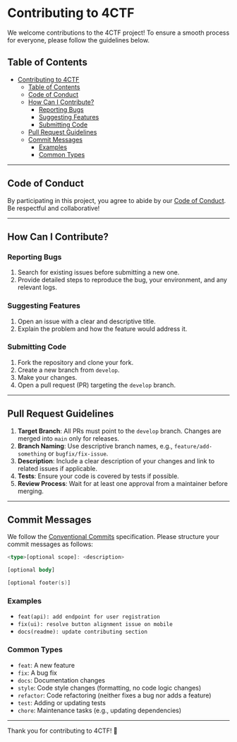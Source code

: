 # Contributing to 4CTF

We welcome contributions to the 4CTF project! To ensure a smooth process for everyone, please follow the guidelines below.

## Table of Contents

- [Contributing to 4CTF](#contributing-to-4ctf)
  - [Table of Contents](#table-of-contents)
  - [Code of Conduct](#code-of-conduct)
  - [How Can I Contribute?](#how-can-i-contribute)
    - [Reporting Bugs](#reporting-bugs)
    - [Suggesting Features](#suggesting-features)
    - [Submitting Code](#submitting-code)
  - [Pull Request Guidelines](#pull-request-guidelines)
  - [Commit Messages](#commit-messages)
    - [Examples](#examples)
    - [Common Types](#common-types)

---

## Code of Conduct

By participating in this project, you agree to abide by our [Code of Conduct](CODE_OF_CONDUCT.md). Be respectful and collaborative!

---

## How Can I Contribute?

### Reporting Bugs

1. Search for existing issues before submitting a new one.
2. Provide detailed steps to reproduce the bug, your environment, and any relevant logs.

### Suggesting Features

1. Open an issue with a clear and descriptive title.
2. Explain the problem and how the feature would address it.

### Submitting Code

1. Fork the repository and clone your fork.
2. Create a new branch from `develop`.
3. Make your changes.
4. Open a pull request (PR) targeting the `develop` branch.

---

## Pull Request Guidelines

1. **Target Branch**: All PRs must point to the `develop` branch. Changes are merged into `main` only for releases.
2. **Branch Naming**: Use descriptive branch names, e.g., `feature/add-something` or `bugfix/fix-issue`.
3. **Description**: Include a clear description of your changes and link to related issues if applicable.
4. **Tests**: Ensure your code is covered by tests if possible.
5. **Review Process**: Wait for at least one approval from a maintainer before merging.

---

## Commit Messages

We follow the [Conventional Commits](https://www.conventionalcommits.org/en/v1.0.0/) specification. Please structure your commit messages as follows:

```a
<type>[optional scope]: <description>

[optional body]

[optional footer(s)]
```

### Examples

- `feat(api): add endpoint for user registration`
- `fix(ui): resolve button alignment issue on mobile`
- `docs(readme): update contributing section`

### Common Types

- `feat`: A new feature
- `fix`: A bug fix
- `docs`: Documentation changes
- `style`: Code style changes (formatting, no code logic changes)
- `refactor`: Code refactoring (neither fixes a bug nor adds a feature)
- `test`: Adding or updating tests
- `chore`: Maintenance tasks (e.g., updating dependencies)

---

Thank you for contributing to 4CTF! 🎉
